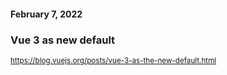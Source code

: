 #### February 7, 2022

### Vue 3 as new default


<small>

https://blog.vuejs.org/posts/vue-3-as-the-new-default.html

</small>


<aside class="notes">
</aside>

